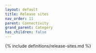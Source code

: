 ```yaml
---
layout: default
title: Release sites
nav_order: 11
parent: Connectivity
grand_parent: Category
has_children: false
---
```

{% include definitions/release-sites.md %}
